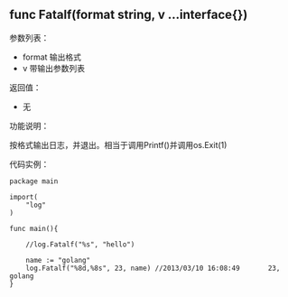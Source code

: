 ## func Fatalf(format string, v ...interface{})

参数列表：

- format 输出格式
- v 带输出参数列表

返回值：

- 无

功能说明：

按格式输出日志，并退出。相当于调用Printf()并调用os.Exit(1)

代码实例：

	package main

	import(
		"log"
	)

	func main(){

		//log.Fatalf("%s", "hello")

		name := "golang"
		log.Fatalf("%8d,%8s", 23, name) //2013/03/10 16:08:49       23,  golang
	}

